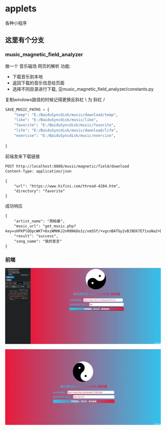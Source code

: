# applets

各种小程序

## 这里有个分支

### music_magnetic_field_analyzer

做一个 音乐磁场 网页的解析
功能:

- 下载音乐到本地
- 返回下载的音乐信息给页面
- 选择不同目录进行下载, 见music_magnetic_field_analyzer/constants.py

复制windows路径的时候记得更换反斜杠 \ 为 斜杠 /

```python
SAVE_MUSIC_PATHS = {
    "temp": "E:/BaiduSyncdisk/music/download/temp",
    "like": "E:/BaiduSyncdisk/music/like",
    "favorite": "E:/BaiduSyncdisk/music/favorite",
    "life": "E:/BaiduSyncdisk/music/download/life",
    "exercise": "E:/BaiduSyncdisk/music/exercise",

}
```

前端发来下载链接

```http
POST http://localhost:8888/music/magnetic/field/download
Content-Type: application/json

{
    "url": "https://www.hifini.com/thread-4284.htm",
    "directory": "favorite"
}
```

成功响应

```json5
{
    "artist_name": "周柏豪",
    "music_url": "get_music.php?key=sHFKPlODpcWKT+8xzWMHKJ2nR8NkDo1z/xmSSf/+vgcnBATGy2vBJ9DX7E71soNa2+Dg7OwNQA",
    "result": "success",
    "song_name": "我的宣言"
}
```

### 前端

![music_magnetic_field_analyzer](https://raw.githubusercontent.com/HongXiaoHong/images/main/picture/music_magnetic_field_analyzer.gif)

![music_magnetic_field_analyzer_v1](https://raw.githubusercontent.com/HongXiaoHong/images/main/picture/music_magnetic_field_analyzer_v1.gif)
